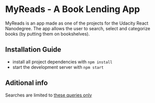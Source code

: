 # MyReads - A Book Lending App

MyReads is an app made as one of the projects for the Udacity React Nanodegree. The app allows the user to search, select and categorize books (by putting them on bookshelves). 

## Installation Guide

* install all project dependencies with `npm install`
* start the development server with `npm start`

## Aditional info
Searches are limited to 
[these queries only](../blob/master/SEARCH_TERMS.md)

